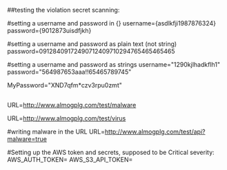 ##testing the violation secret scanning:

#setting a username and password in {}
username={asdlkfji1987876324}
password={9012873uisdfjkh}

#setting a username and password as plain text (not string)
password=09128409172490712409710294765465465465

#setting a username and password as strings
username="1290kjlhadkflh1"
password="564987653aaa!!65465789745"

MyPassword="XND7qfm*czv3rpu0zmt"

##
URL=http://www.almogplg.com/test/malware

URL=http://www.almogplg.com/test/virus

#writing malware in the URL
URL=http://www.almogplg.com/test/api?malware=true

#Setting up the AWS token and secrets, supposed to be Critical severity:
AWS_AUTH_TOKEN=
AWS_S3_API_TOKEN=
